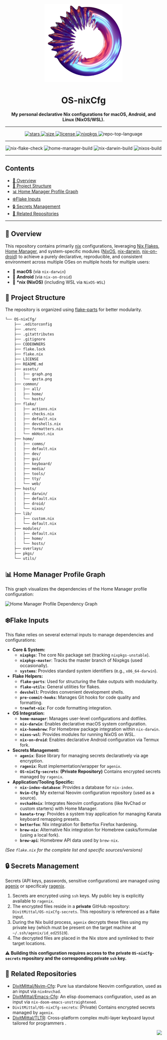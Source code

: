 <div id="top">
    <div align="center">
        <img alt='An abstract image of a donut-like object' title='Qezta' height='250' src='./assets/qezta.png' style="position: relative; top: 0; right: 0;" />
        <h1 align='center'>OS-nixCfg</h1>
        <strong>My personal declarative Nix configurations for macOS, Android, and Linux (NixOS/WSL).</strong>
    </div>
</div>

---

<div align='center'>
    <a href="https://github.com/DivitMittal/OS-nixCfg/stargazers">
        <img src="https://img.shields.io/github/stars/DivitMittal/OS-nixCfg?&style=for-the-badge&logo=starship&logoColor=white&color=purple" alt="stars"/>
    </a>
    <a href="https://github.com/DivitMittal/OS-nixCfg/">
        <img src="https://img.shields.io/github/repo-size/DivitMittal/OS-nixCfg?&style=for-the-badge&logo=github&logoColor=white&color=purple" alt="size" />
    </a>
    <a href="https://github.com/DivitMittal/OS-nixCfg/blob/main/LICENSE">
        <img src="https://img.shields.io/github/license/DivitMittal/OS-nixCfg?&style=for-the-badge&logo=unlicense&logoColor=white&color=purple" alt="license"/>
    </a>
    <a href="https://github.com/nixos/nixpkgs">
        <img src="https://img.shields.io/badge/Nixpkgs-unstable-blue.svg?style=for-the-badge&logo=NixOS&logoColor=white&color=purple" alt="nixpkgs"/>
    </a>
    <img src="https://img.shields.io/github/languages/top/DivitMittal/OS-nixCfg?style=for-the-badge&color=purple" alt="repo-top-language"/>
</div>

---

<div align='center'>
    <img src="https://github.com/DivitMittal/OS-nixCfg/actions/workflows/.github/workflows/flake-check.yml/badge.svg" alt="nix-flake-check"/>
    <img src="https://github.com/DivitMittal/OS-nixCfg/actions/workflows/.github/workflows/home-build.yml/badge.svg" alt="home-manager-build"/>
    <img src="https://github.com/DivitMittal/OS-nixCfg/actions/workflows/.github/workflows/darwin-build.yml/badge.svg" alt="nix-darwin-build"/>
    <img src="https://github.com/DivitMittal/OS-nixCfg/actions/workflows/.github/workflows/nixos-build.yml/badge.svg" alt="nixos-build"/>
</div>

---

## Contents

- [📜 Overview](#-overview)
- [📁 Project Structure](#-project-structure)
- [📊 Home Manager Profile Graph](#-home-manager-profile-graph)
- [❄️Flake Inputs](#flake-inputs)
- [🔒 Secrets Management](#-secrets-management)
- [🔗 Related Repositories](#-related-repositories)

---

## 📜 Overview

This repository contains primarily [nix](https://github.com/nixos/nix) configurations, leveraging [Nix Flakes](https://nixos.wiki/wiki/Flakes), [Home Manager](https://github.com/nix-community/home-manager), and system-specific modules ([NixOS](https://nixos.org/), [nix-darwin](https://github.com/LnL7/nix-darwin), [nix-on-droid](https://github.com/nix-community/nix-on-droid)) to achieve a purely declarative, reproducible, and consistent environment across multiple OSes on multiple hosts for multiple users:

- 🍎 **macOS** (via `nix-darwin`)
- 🤖 **Android** (via `nix-on-droid`)
- 🐧 **\*nix (NixOS)** (including WSL via `NixOS-WSL`)

## 📁 Project Structure

The repository is organized using [flake-parts](https://github.com/hercules-ci/flake-parts) for better modularity.

```
└── OS-nixCfg/
    ├── .editorconfig
    ├── .envrc
    ├── .gitattributes
    ├── .gitignore
    ├── CODEOWNERS
    ├── flake.lock
    ├── flake.nix
    ├── LICENSE
    ├── README.md
    ├── assets/
    │   ├── graph.png
    │   └── qezta.png
    ├── common/
    │   ├── all/
    │   ├── home/
    │   └── hosts/
    ├── flake/
    │   ├── actions.nix
    │   ├── checks.nix
    │   ├── default.nix
    │   ├── devshells.nix
    │   ├── formatters.nix
    │   └── mkHost.nix
    ├── home/
    │   ├── comms/
    │   ├── default.nix
    │   ├── dev/
    │   ├── gui/
    │   ├── keyboard/
    │   ├── media/
    │   ├── tools/
    │   ├── tty/
    │   └── web/
    ├── hosts/
    │   ├── darwin/
    │   ├── default.nix
    │   ├── droid/
    │   └── nixos/
    ├── lib/
    │   ├── custom.nix
    │   └── default.nix
    ├── modules/
    │   ├── default.nix
    │   ├── home/
    │   └── hosts/
    ├── overlays/
    ├── pkgs/
    └── utils/
```

## 📊 Home Manager Profile Graph

This graph visualizes the dependencies of the Home Manager profile configuration:

![Home Manager Profile Dependency Graph](./assets/home_graph.png)

## ❄️Flake Inputs

This flake relies on several external inputs to manage dependencies and configurations:

- **Core & System:**
  - **`nixpkgs`**: The core Nix package set (tracking `nixpkgs-unstable`).
  - **`nixpkgs-master`**: Tracks the master branch of Nixpkgs (used occasionally).
  - **`systems`**: Provides standard system identifiers (e.g., `x86_64-darwin`).
- **Flake Helpers:**
  - **`flake-parts`**: Used for structuring the flake outputs with modularity.
  - **`flake-utils`**: General utilities for flakes.
  - **`devshell`**: Provides convenient development shells.
  - **`pre-commit-hooks`**: Manages Git hooks for code quality and formatting.
  - **`treefmt-nix`**: For code formatting integration.
- **OS Integration:**
  - **`home-manager`**: Manages user-level configurations and dotfiles.
  - **`nix-darwin`**: Enables declarative macOS system configuration.
  - **`nix-homebrew`**: For Homebrew package integration within `nix-darwin`.
  - **`nixos-wsl`**: Provides modules for running NixOS on WSL.
  - **`nix-on-droid`**: Enables declarative Android configuration via Termux fork.
- **Secrets Management:**
  - **`agenix`**: Base library for managing secrets declaratively via age encryption.
  - **`ragenix`**: Rust implementation/wrapper for `agenix`.
  - **`OS-nixCfg-secrets`**: **(Private Repository)** Contains encrypted secrets managed by `ragenix`.
- **Application/Tooling Specific:**
  - **`nix-index-database`**: Provides a database for `nix-index`.
  - **`Nvim-Cfg`**: My external Neovim configuration repository (used as a source).
  - **`nvchad4nix`**: Integrates Neovim configurations (like NvChad or custom starters) with Home Manager.
  - **`kanata-tray`**: Provides a system tray application for managing Kanata keyboard remapping presets.
  - **`betterfox`**: Nix integration for Betterfox Firefox hardening.
  - **`brew-nix`**: Alternative Nix integration for Homebrew casks/formulae (using a local fork).
  - **`brew-api`**: Homebrew API data used by `brew-nix`.

_(See `flake.nix` for the complete list and specific sources/versions)_

## 🔒 Secrets Management

Secrets (API keys, passwords, sensitive configurations) are managed using [agenix](https://github.com/ryantm/agenix) or specificaly [ragenix](https://github.com/yaxitech/ragenix).

1.  Secrets are encrypted using `ssh` keys. My public key is explicitly available to `ragenix`.
2.  The encrypted files reside in a **private** GitHub repository: `DivitMittal/OS-nixCfg-secrets`. This repository is referenced as a flake input.
3.  During the Nix build process, `agenix` decrypts these files using my private key (which must be present on the target machine at `~/.ssh/agenix/id_ed25519`).
4.  The decrypted files are placed in the Nix store and symlinked to their target locations.

⚠️ **Building this configuration requires access to the private `OS-nixCfg-secrets` repository and the corresponding private `ssh` key.**

## 🔗 Related Repositories

- [DivitMittal/Nvim-Cfg](https://github.com/DivitMittal/Nvim-Cfg): Pure lua standalone Neovim configuration, used as an input via `nix4nvchad`.
- [DivitMittal/Emacs-Cfg](https://github.com/DivitMittal/Emacs-Cfg): An elisp doomemacs configuration, used as an input via `nix-doom-emacs-unstraightened`.
- `DivitMittal/OS-nixCfg-secrets`: (Private) Contains encrypted secrets managed by `agenix`.
- [DivitMittal/TLTR](https://github.com/DivitMittal/TLTR): Cross-platform complex multi-layer keyboard layout tailored for programmers .

<div align="right">

[![][back-to-top]](#top)

</div>

[back-to-top]: https://img.shields.io/badge/-BACK_TO_TOP-151515?style=flat-square&color=purple